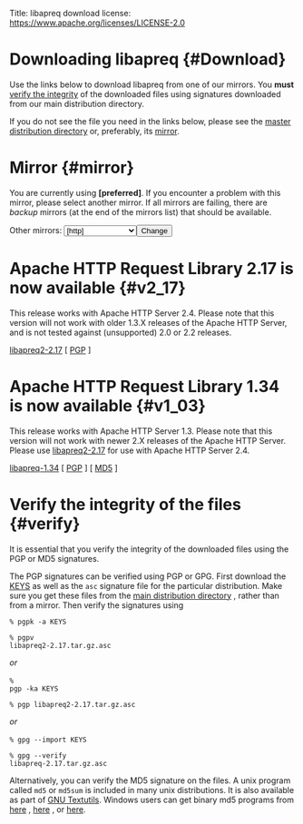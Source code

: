 Title: libapreq download
license: https://www.apache.org/licenses/LICENSE-2.0

# Downloading libapreq  {#Download}

Use the links below to download libapreq from one of our mirrors. You
**must**  [verify the integrity](#verify) of the downloaded files using
signatures downloaded from our main distribution directory.

If you do not see the file you need in the links below, please see the
[master distribution directory](http://downloads.apache.org/httpd/libapreq/)
or, preferably, its [mirror]([preferred]/httpd/libapreq/).

# Mirror  {#mirror}

You are currently using **[preferred]**. If you encounter a problem with
this mirror, please select another mirror. If all mirrors are failing,
there are *backup* mirrors (at the end of the mirrors list) that should be
available.

<form action="[location]" method="get" id="SelectMirror">Other
mirrors: <select name="Preferred">[if-any http] [for http]<option
value="[http]">[http]</option>[end] [end] [if-any ftp] [for ftp]<option
value="[ftp]">[ftp]</option>[end] [end] [if-any backup] [for backup]<option
value="[backup]">[backup] (backup)</option>[end] [end]</select><input
type="submit" value="Change"></input></form>

# Apache HTTP Request Library 2.17 is now available  {#v2_17}

This release works with Apache HTTP Server 2.4. Please note that this
version will not work with older 1.3.X releases of the Apache HTTP Server,
and is not tested against (unsupported) 2.0 or 2.2 releases.

[libapreq2-2.17]([preferred]/httpd/libapreq/libapreq2-2.17.tar.gz) 
[ [PGP](http://downloads.apache.org/httpd/libapreq/libapreq2-2.17.tar.gz.asc) ]

# Apache HTTP Request Library 1.34 is now available  {#v1_03}

This release works with Apache HTTP Server 1.3. Please note that this
version will not work with newer 2.X releases of the Apache HTTP Server.
Please use [libapreq2-2.17](#v2_17) for use with Apache HTTP Server 2.4.

[libapreq-1.34]([preferred]/httpd/libapreq/libapreq-1.34.tar.gz) 
[ [PGP](http://downloads.apache.org/httpd/libapreq/libapreq-1.34.tar.gz.asc) ] 
[ [MD5](http://downloads.apache.org/httpd/libapreq/libapreq-1.34.tar.gz.md5) ]

# Verify the integrity of the files  {#verify}

It is essential that you verify the integrity of the downloaded files using
the PGP or MD5 signatures.

The PGP signatures can be verified using PGP or GPG. First download the
[KEYS](http://downloads.apache.org/httpd/KEYS) as well as the `asc`
signature file for the particular distribution. Make sure you get these
files from the [main distribution
directory](http://downloads.apache.org/httpd/) , rather than from a mirror.
Then verify the signatures using

<code>% pgpk -a KEYS<br></br>% pgpv
libapreq2-2.17.tar.gz.asc<br></br></code> *or* <br></br><code>% pgp -ka
KEYS<br></br>% pgp libapreq2-2.17.tar.gz.asc<br></br></code> *or*
<br></br><code>% gpg --import KEYS<br></br>% gpg --verify
libapreq-2.17.tar.gz.asc</code>

Alternatively, you can verify the MD5 signature on the files. A unix
program called `md5` or `md5sum` is included in many unix distributions. It
is also available as part of [GNU
Textutils](http://www.gnu.org/software/textutils/textutils.html). Windows
users can get binary md5 programs from [here](http://www.fourmilab.ch/md5/)
, [here](http://www.pc-tools.net/win32/freeware/console/) , or
[here](http://www.slavasoft.com/fsum/).

